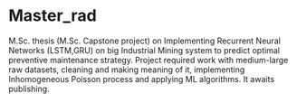 # Master_rad
 M.Sc. thesis (M.Sc. Capstone project) on Implementing Recurrent Neural Networks (LSTM,GRU) on big Industrial Mining system to predict optimal preventive maintenance strategy. Project required work with medium-large raw datasets, cleaning and making meaning of it, implementing Inhomogeneous Poisson process and applying ML algorithms. It awaits publishing.
